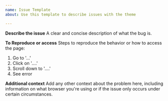 ```yaml
---
name: Issue Template
about: Use this template to describe issues with the theme

---
```


**Describe the issue**
A clear and concise description of what the bug is.

**To Reproduce or access**
Steps to reproduce the behavior or how to access the page:
1. Go to '...'
2. Click on '....'
3. Scroll down to '....'
4. See error

**Additional context**
Add any other context about the problem here, including information on what browser you're using or if the issue only occurs under certain circumstances.
